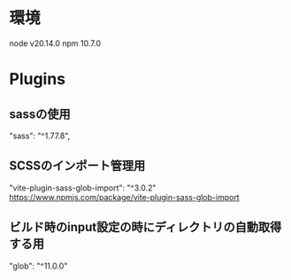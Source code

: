 # 環境
node v20.14.0
npm 10.7.0


# Plugins
## sassの使用
"sass": "^1.77.8",

## SCSSのインポート管理用
"vite-plugin-sass-glob-import": "^3.0.2"
https://www.npmjs.com/package/vite-plugin-sass-glob-import

## ビルド時のinput設定の時にディレクトリの自動取得する用
"glob": "^11.0.0"